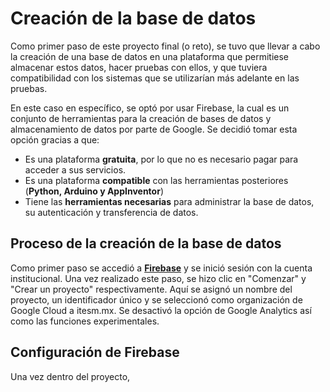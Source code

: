 
# Creación de la base de datos

Como primer paso de este proyecto final (o reto), se tuvo que llevar a cabo la creación de una base de datos en una plataforma que permitiese almacenar estos datos, hacer pruebas con ellos, y que tuviera compatibilidad con los sistemas que se utilizarían más adelante en las pruebas.

En este caso en específico, se optó por usar Firebase, la cual es un conjunto de herramientas para la creación de bases de datos y almacenamiento de datos 
por parte de Google. Se decidió tomar esta opción gracias a que:

- Es una plataforma **gratuita**, por lo que no es necesario pagar para acceder a sus servicios.
- Es una plataforma **compatible** con las herramientas posteriores (**Python, Arduino y AppInventor**)
- Tiene las **herramientas necesarias** para administrar la base de datos, su autenticación y transferencia de datos.

## Proceso de la creación de la base de datos

Como primer paso se accedió a [**Firebase**](https://firebase.google.com/?hl=es) y se inició sesión con la cuenta institucional.
Una vez realizado este paso, se hizo clic en "Comenzar" y "Crear un proyecto" respectivamente. Aquí se asignó un nombre del proyecto, un identificador único y se seleccionó como
organización de Google Cloud a itesm.mx. Se desactivó la opción de Google Analytics así como las funciones experimentales.

## Configuración de Firebase

Una vez dentro del proyecto, 


